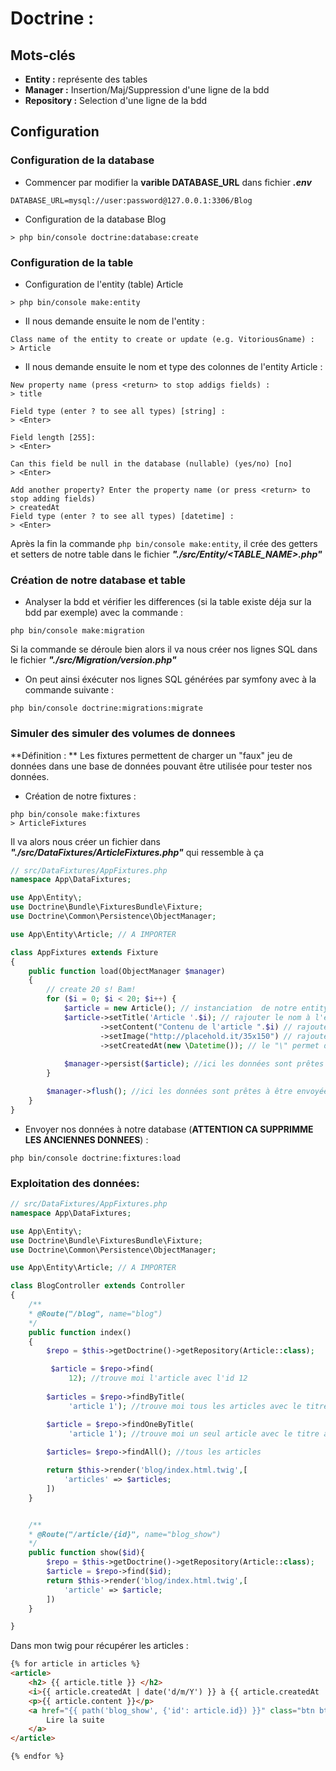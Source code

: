 # Doctrine :

## Mots-clés
- **Entity :** représente des tables 
- **Manager :** Insertion/Maj/Suppression d'une ligne de la bdd
- **Repository :** Selection d'une ligne de la bdd

## Configuration


### Configuration de la database

- Commencer par modifier la **varible DATABASE_URL** dans fichier ***.env***

```
DATABASE_URL=mysql://user:password@127.0.0.1:3306/Blog
```

- Configuration de la database Blog

```shell
> php bin/console doctrine:database:create
```

### Configuration de la table

- Configuration de l'entity (table) Article
    
```shell
> php bin/console make:entity
```

- Il nous demande ensuite le nom de l'entity  : 
```shell
Class name of the entity to create or update (e.g. VitoriousGname) :
> Article
```

- Il nous demande ensuite le nom et type des colonnes de l'entity Article : 

```shell
New property name (press <return> to stop addigs fields) :
> title

Field type (enter ? to see all types) [string] :
> <Enter>

Field length [255]:
> <Enter>

Can this field be null in the database (nullable) (yes/no) [no]
> <Enter>

Add another property? Enter the property name (or press <return> to stop adding fields)
> createdAt
Field type (enter ? to see all types) [datetime] :
> <Enter>
```

Après la fin la commande ``php bin/console make:entity``, il crée des getters et setters de notre table dans le fichier ***"./src/Entity/<TABLE_NAME>.php"***

### Création de notre database et table

- Analyser la bdd et vérifier les differences (si la table existe déja sur la bdd par exemple) avec la commande :

```shell
php bin/console make:migration

```

Si la commande se déroule bien alors il va nous créer nos lignes SQL dans le fichier ***"./src/Migration/version.php"***

- On peut ainsi éxécuter nos lignes SQL générées par symfony avec à la commande suivante :

```shell
php bin/console doctrine:migrations:migrate
```

### Simuler des simuler des volumes de donnees

**Définition : ** Les fixtures permettent de charger un "faux" jeu de données dans une base de données pouvant être utilisée pour tester nos données. 

- Création de notre fixtures :

```shell
php bin/console make:fixtures
> ArticleFixtures
```

Il va alors nous créer un fichier dans ***"./src/DataFixtures/ArticleFixtures.php"*** qui ressemble à ça 

```php
// src/DataFixtures/AppFixtures.php
namespace App\DataFixtures;

use App\Entity\;
use Doctrine\Bundle\FixturesBundle\Fixture;
use Doctrine\Common\Persistence\ObjectManager;

use App\Entity\Article; // A IMPORTER

class AppFixtures extends Fixture
{
    public function load(ObjectManager $manager)
    {
        // create 20 s! Bam!
        for ($i = 0; $i < 20; $i++) {
            $article = new Article(); // instanciation  de notre entity Article
            $article->setTitle('Article '.$i); // rajouter le nom à l'entity Article
                    ->setContent("Contenu de l'article ".$i) // rajouter le contenu à l'entity Article
                    ->setImage("http://placehold.it/35x150") // rajouter un lien d'image à l'entity Article
                    ->setCreatedAt(new \Datetime()); // le "\" permet de dire à symfony que la classe Datetime appartient au namespace global de php
            
            $manager->persist($article); //ici les données sont prêtes à être exportées
        }

        $manager->flush(); //ici les données sont prêtes à être envoyées à la bdd
    }
}
```

- Envoyer nos données à notre database (**ATTENTION CA SUPPRIMME LES ANCIENNES DONNEES**) :

```shell
php bin/console doctrine:fixtures:load
```

### Exploitation des données:


```php
// src/DataFixtures/AppFixtures.php
namespace App\DataFixtures;

use App\Entity\;
use Doctrine\Bundle\FixturesBundle\Fixture;
use Doctrine\Common\Persistence\ObjectManager;

use App\Entity\Article; // A IMPORTER

class BlogController extends Controller
{
    /**
    * @Route("/blog", name="blog")
    */
    public function index()
    {
        $repo = $this->getDoctrine()->getRepository(Article::class);

         $article = $repo->find(
             12); //trouve moi l'article avec l'id 12
        
        $articles = $repo->findByTitle(
             'article 1'); //trouve moi tous les articles avec le titre article 1

        $article = $repo->findOneByTitle(
             'article 1'); //trouve moi un seul article avec le titre article 1 (prend le 1er)
        
        $articles= $repo->findAll(); //tous les articles

        return $this->render('blog/index.html.twig',[
            'articles' => $articles;
        ])
    }


    /**
    * @Route("/article/{id}", name="blog_show")
    */
    public function show($id){
        $repo = $this->getDoctrine()->getRepository(Article::class);
        $article = $repo->find($id);
        return $this->render('blog/index.html.twig',[
            'article' => $article;
        ])
    }

}
```


Dans mon twig pour récupérer les articles :

```html
{% for article in articles %}
<article>
    <h2> {{ article.title }} </h2>
    <i>{{ article.createdAt | date('d/m/Y') }} à {{ article.createdAt | date('H:i') }}</i> <!-- pipe l'output avec un filter -->
    <p>{{ article.content }}</p>
    <a href="{{ path('blog_show', {'id': article.id}) }}" class="btn btn-primary">
        Lire la suite
    </a>
</article>

{% endfor %}
```
